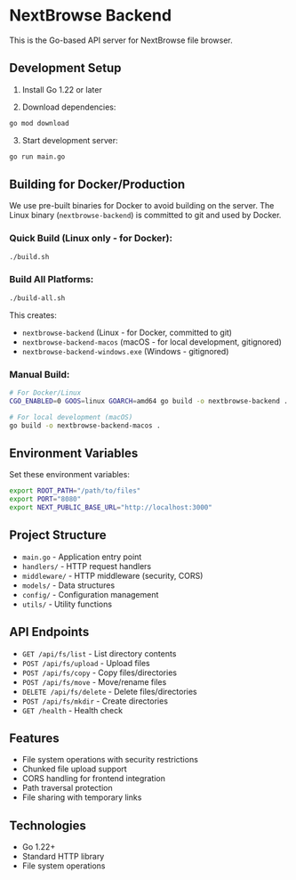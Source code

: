 # NextBrowse Backend

This is the Go-based API server for NextBrowse file browser.

## Development Setup

1. Install Go 1.22 or later

2. Download dependencies:

```bash
go mod download
```

3. Start development server:

```bash
go run main.go
```

## Building for Docker/Production

We use pre-built binaries for Docker to avoid building on the server. The Linux binary (`nextbrowse-backend`) is committed to git and used by Docker.

### Quick Build (Linux only - for Docker):

```bash
./build.sh
```

### Build All Platforms:

```bash
./build-all.sh
```

This creates:

- `nextbrowse-backend` (Linux - for Docker, committed to git)
- `nextbrowse-backend-macos` (macOS - for local development, gitignored)
- `nextbrowse-backend-windows.exe` (Windows - gitignored)

### Manual Build:

```bash
# For Docker/Linux
CGO_ENABLED=0 GOOS=linux GOARCH=amd64 go build -o nextbrowse-backend .

# For local development (macOS)
go build -o nextbrowse-backend-macos .
```

## Environment Variables

Set these environment variables:

```bash
export ROOT_PATH="/path/to/files"
export PORT="8080"
export NEXT_PUBLIC_BASE_URL="http://localhost:3000"
```

## Project Structure

- `main.go` - Application entry point
- `handlers/` - HTTP request handlers
- `middleware/` - HTTP middleware (security, CORS)
- `models/` - Data structures
- `config/` - Configuration management
- `utils/` - Utility functions

## API Endpoints

- `GET /api/fs/list` - List directory contents
- `POST /api/fs/upload` - Upload files
- `POST /api/fs/copy` - Copy files/directories
- `POST /api/fs/move` - Move/rename files
- `DELETE /api/fs/delete` - Delete files/directories
- `POST /api/fs/mkdir` - Create directories
- `GET /health` - Health check

## Features

- File system operations with security restrictions
- Chunked file upload support
- CORS handling for frontend integration
- Path traversal protection
- File sharing with temporary links

## Technologies

- Go 1.22+
- Standard HTTP library
- File system operations
